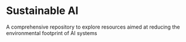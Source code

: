 # Sustainable AI
A comprehensive repository to explore resources aimed at reducing the environmental footprint of AI systems
